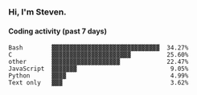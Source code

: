 ### Hi, I'm Steven.

#### Coding activity (past 7 days)
```
Bash        ▓▓▓▓▓▓▓▓▓▓▓▓▓▓▓▓▓▓▓▓▓▓▓▓▓▓▓▓▓▓  34.27%
C           ▓▓▓▓▓▓▓▓▓▓▓▓▓▓▓▓▓▓▓▓▓▓          25.60%
other       ▓▓▓▓▓▓▓▓▓▓▓▓▓▓▓▓▓▓▓             22.47%
JavaScript  ▓▓▓▓▓▓▓                          9.05%
Python      ▓▓▓▓                             4.99%
Text only   ▓▓▓                              3.62%
```
